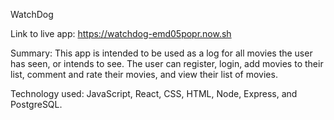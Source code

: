 WatchDog

Link to live app: 
https://watchdog-emd05popr.now.sh 

Summary:
This app is intended to be used as a log for all movies the user has seen, or intends to see. The user can register, login, add movies to their list, comment and rate their movies, and view their list of movies.

Technology used:
JavaScript, React, CSS, HTML, Node, Express, and PostgreSQL.